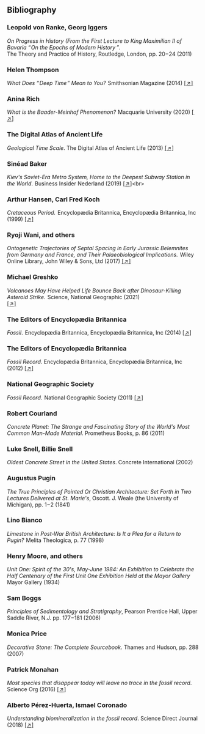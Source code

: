 ## Bibliography

<div class="subchapter">

###   Leopold von Ranke, Georg Iggers

</div>

*On Progress in History (From the First Lecture to King Maximilian II of Bavaria “&hairsp;On the Epochs of Modern History&hairsp;&hairsp;”*. <br>
The Theory and Practice of History, Routledge, London, pp. 20&hairsp;–&hairsp;24 (2011)<br>

<div class="subchapter">

###   Helen  Thompson  

</div>

*What Does “&hairsp;Deep Time&hairsp;” Mean to You?* &hairsp;Smithsonian Magazine (2014) [[&hairsp;↗&hairsp;]](https://www.smithsonianmag.com/science-nature/what-does-deep-time-mean-to-you-180952603/)


<div class="subchapter">

###   Anina Rich

</div>

*What is the Baader-Meinhof Phenomenon?* &hairsp;Macquarie University (2020) [[&hairsp;↗&hairsp;]](https://www.lighthouse.mq.edu.au/article/july-2020/What-is-the-Baader-Meinhof-Phenomenon)


<div class="subchapter">

###   The Digital Atlas of Ancient Life

</div>

*Geological Time Scale*. The Digital Atlas of Ancient Life (2013) [[&hairsp;↗&hairsp;]](https://www.digitalatlasofancientlife.org/learn/geological-time/geological-time-scale/)




<div class="subchapter">

###   Sinéad Baker

</div>

*Kiev's Soviet-Era Metro System, Home to the Deepest Subway Station in the World*. &hairsp;Business Insider Nederland (2019) 
[[&hairsp;↗&hairsp;]](https://www.businessinsider.nl/kiev-ukraine-soviet-era-metro-system-beautiful-deepest-world-2019-9?international=true&r=US.)<br>

<div class="subchapter">

###    Arthur Hansen, Carl Fred Koch

</div>

*Cretaceous Period.* &hairsp;Encyclopædia Britannica, Encyclopædia Britannica, Inc (1999) 
[[&hairsp;↗&hairsp;]](https://www.britannica.com/science/Cretaceous-Period.) <br>

<div class="subchapter">

###    Ryoji Wani, and others

</div>

*Ontogenetic Trajectories of Septal Spacing in Early Jurassic Belemnites from Germany and France, and Their Palaeobiological Implications.* &hairsp;Wiley Online Library, John Wiley & Sons, Ltd (2017) 
[[&hairsp;↗&hairsp;]](https://www.onlinelibrary.wiley.com/doi/10.1111/pala.12327.) <br>

<div class="subchapter">

###    Michael Greshko

</div>

 *Volcanoes May Have Helped Life Bounce Back after Dinosaur-Killing Asteroid Strike*. &hairsp;Science, National Geographic (2021) <br>
 [[&hairsp;↗&hairsp;]](https://www.nationalgeographic.com/science/article/volcanoes-helped-life-bounce-back-afterdinosaur-killing-asteroid.) 

<div class="subchapter">

###    The Editors of Encyclopædia Britannica

</div>

*Fossil*. &hairsp;Encyclopædia Britannica, Encyclopædia Britannica, Inc (2014)
[[&hairsp;↗&hairsp;]](https://www.britannica.com/science/fossil. )

<div class="subchapter">

###    The Editors of Encyclopædia Britannica

</div>

*Fossil Record*. Encyclopædia Britannica, Encyclopædia Britannica, Inc (2012)
[[&hairsp;↗&hairsp;]](https://www.britannica.com/science/fossil-record)

<div class="subchapter">

###    National Geographic Society

</div>

*Fossil Record.* &hairsp;National Geographic Society (2011) 
[[&hairsp;↗&hairsp;]](https://www.nationalgeographic.org/topics/resource-library-fossil-record/?q=&page=1&per_page=25.)

<div class="subchapter">

###    Robert Courland

</div>

*Concrete Planet: The Strange and Fascinating Story of the World's Most Common Man-Made Material*. Prometheus Books, p. 86 (2011) 

<div class="subchapter">

###    Luke Snell, Billie Snell

</div>

*Oldest Concrete Street in the United States*. Concrete International (2002) 

<div class="subchapter">

###  Augustus Pugin

</div>

*The True Principles of Pointed Or Christian Architecture: Set Forth in Two Lectures Delivered at St. Marie's*, Oscott. J. Weale (the University of Michigan), pp. 1&hairsp;–&hairsp;2 (1841)<br>

<div class="subchapter">

###   Lino Bianco

</div>

*Limestone in Post-War British Architecture: Is It a Plea for a Return to Pugin?*&hairsp; Melita Theologica, p. 77 (1998) <br>

<div class="subchapter">

###   Henry Moore, and others

</div>

*Unit One: Spirit of the 30's, May-June 1984: An Exhibition to Celebrate the Half Centenary of the First Unit One Exhibition Held at the Mayor Gallery* Mayor Gallery (1934)  <br>

<div class="subchapter">

###   Sam Boggs

</div>

*Principles of Sedimentology and Stratigraphy*, Pearson Prentice Hall, Upper Saddle River, N.J. pp. 177&hairsp;–&hairsp;181 (2006)

<div class="subchapter">

###   Monica Price 

</div>

*Decorative Stone: The Complete Sourcebook*. Thames and Hudson, pp. 288 (2007)

<div class="subchapter">

###   Patrick Monahan

</div>

*Most species that disappear today will leave no trace in the fossil record*. Science Org (2016)
[[&hairsp;↗&hairsp;]](https://www.science.org/content/article/most-species-disappear-today-will-leave-no-trace-fossil-record)

<div class="subchapter">

###   Alberto Pérez-Huerta, Ismael Coronado

</div>

*Understanding biomineralization in the fossil record*. Science Direct Journal (2018)
[[&hairsp;↗&hairsp;]](https://www.sciencedirect.com/science/article/abs/pii/S0012825217305068)

